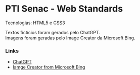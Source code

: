 # PTI Senac - Web Standards

Tecnologias: HTML5 e CSS3

Textos fictícios foram gerados pelo ChatGPT.  
Imagens foram geradas pelo Image Creator da Microsoft Bing.

### Links

- [ChatGPT](https://chat.openai.com/)
- [Iamge Creator from Microsoft Bing](https://www.bing.com/create?toWww=1&redig=9C6D50ED124E4B7DB6D29D8BC5E29375)
